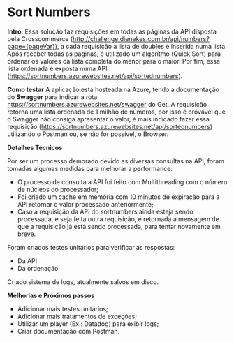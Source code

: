 # Sort Numbers
**Intro:**
	Essa solução faz requisições em todas as páginas da API disposta pela Crosscommerce (http://challenge.dienekes.com.br/api/numbers?page={pageVar}), a cada requisição a lista de doubles é inserida numa lista. Após receber todas as páginas, é utilizado um algorítmo (Quick Sort) para ordenar os valores da lista completa do menor para o maior. Por fim, essa lista ordenada é exposta numa API (https://sortnumbers.azurewebsites.net/api/sortednumbers).

**Como testar**
A aplicação está hosteada na Azure, tendo a documentação do **Swagger** para indicar a rota https://sortnumbers.azurewebsites.net/swagger do Get. A requisição retorna uma lista ordenada de 1 milhão de números, por isso é provável que o Swagger não consiga apresentar o valor, é mais indicado fazer essa requisição (https://sortnumbers.azurewebsites.net/api/sortednumbers) utilizando o Postman ou, se não for possível, o Browser.

**Detalhes Técnicos**

Por ser um processo demorado devido as diversas consultas na API, foram tomadas algumas medidas para melhorar a performance: 

* O processo de consulta a API foi feito com Multithreading com o número de núcleos do processador;
* Foi criado um cache em memória com 10 minutos de expiração para a API retornar o valor processado anteriormente;
* Caso a requisição da API do sortnumbers ainda esteja sendo processada, e seja feita outra requisição, é retornada a mensagem de que a requisição já está sendo processada, para tentar novamente em breve.

Foram criados testes unitários para verificar as respostas:
* Da API
* Da ordenação  

Criado sistema de logs, atualmente salvos em disco.

**Melhorias e Próximos passos**
* Adicionar mais testes unitários;
* Adicionar mais tratamentos de exceções; 
* Utilizar um player (Ex.: Datadog) para exibir logs;
* Criar documentação com Postman.
